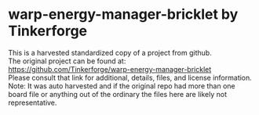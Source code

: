 
# warp-energy-manager-bricklet by Tinkerforge  
This is a harvested standardized copy of a project from github.  
The original project can be found at:  
https://github.com/Tinkerforge/warp-energy-manager-bricklet  
Please consult that link for additional, details, files, and license information.  
Note: It was auto harvested and if the original repo had more than one board file or anything out of the ordinary the files here are likely not representative.  
    